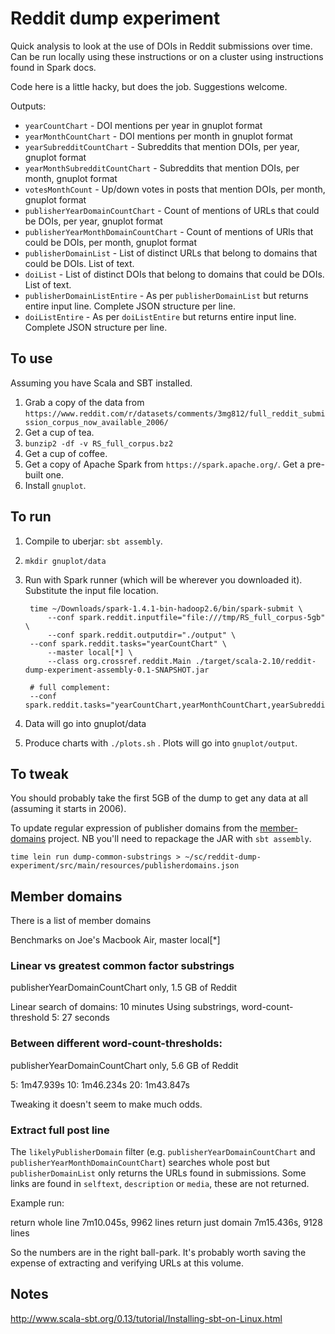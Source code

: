 # Reddit dump experiment

Quick analysis to look at the use of DOIs in Reddit submissions over time. Can be run locally using these instructions or on a cluster using instructions found in Spark docs.

Code here is a little hacky, but does the job. Suggestions welcome.

Outputs:

 - `yearCountChart` - DOI mentions per year in gnuplot format
 - `yearMonthCountChart` - DOI mentions per month in gnuplot format
 - `yearSubredditCountChart` - Subreddits that mention DOIs, per year, gnuplot format
 - `yearMonthSubredditCountChart` - Subreddits that mention DOIs, per month, gnuplot format
 - `votesMonthCount` - Up/down votes in posts that mention DOIs, per month, gnuplot format
 - `publisherYearDomainCountChart` - Count of mentions of URLs that could be DOIs, per year, gnuplot format
 - `publisherYearMonthDomainCountChart` - Count of mentions of URls that could be DOIs, per month, gnuplot format
 - `publisherDomainList` - List of distinct URLs that belong to domains that could be DOIs. List of text.
 - `doiList` - List of distinct DOIs that belong to domains that could be DOIs. List of text.
 - `publisherDomainListEntire` - As per `publisherDomainList` but returns entire input line. Complete JSON structure per line.
 - `doiListEntire` - As per `doiListEntire` but returns entire input line. Complete JSON structure per line.


## To use

Assuming you have Scala and SBT installed.

1. Grab a copy of the data from `https://www.reddit.com/r/datasets/comments/3mg812/full_reddit_submission_corpus_now_available_2006/`
2. Get a cup of tea.
3. `bunzip2 -df -v RS_full_corpus.bz2`
4. Get a cup of coffee.
5. Get a copy of Apache Spark from `https://spark.apache.org/`. Get a pre-built one.
6. Install `gnuplot`.

## To run

1. Compile to uberjar: `sbt assembly`.
2. `mkdir gnuplot/data`
3. Run with Spark runner (which will be wherever you downloaded it). Substitute the input file location.

		time ~/Downloads/spark-1.4.1-bin-hadoop2.6/bin/spark-submit \
		    --conf spark.reddit.inputfile="file:///tmp/RS_full_corpus-5gb" \
		    --conf spark.reddit.outputdir="./output" \
        --conf spark.reddit.tasks="yearCountChart" \
		    --master local[*] \
		    --class org.crossref.reddit.Main ./target/scala-2.10/reddit-dump-experiment-assembly-0.1-SNAPSHOT.jar

        # full complement:
        --conf spark.reddit.tasks="yearCountChart,yearMonthCountChart,yearSubredditCountChart,yearMonthSubredditCountChart,votesMonthCount,publisherYearDomainCountChart,publisherYearMonthDomainCountChart,publisherDomainList,doiList,publisherDomainListEntire,doiListEntire"

3. Data will go into gnuplot/data
4. Produce charts with `./plots.sh` . Plots will go into `gnuplot/output`.

## To tweak

You should probably take the first 5GB of the dump to get any data at all (assuming it starts in 2006). 

To update regular expression of publisher domains from the [member-domains](https://github.com/CrossRef/member-domains) project. NB you'll need to repackage the JAR with `sbt assembly`.

    time lein run dump-common-substrings > ~/sc/reddit-dump-experiment/src/main/resources/publisherdomains.json


## Member domains

There is a list of member domains 

Benchmarks on Joe's Macbook Air, master local[*]

### Linear vs greatest common factor substrings

publisherYearDomainCountChart only, 1.5 GB of Reddit

Linear search of domains: 10 minutes
Using substrings, word-count-threshold 5: 27 seconds

### Between different word-count-thresholds:

publisherYearDomainCountChart only, 5.6 GB of Reddit

5: 1m47.939s
10: 1m46.234s
20: 1m43.847s

Tweaking it doesn't seem to make much odds.

### Extract full post line

The `likelyPublisherDomain` filter (e.g. `publisherYearDomainCountChart` and `publisherYearMonthDomainCountChart`) searches whole post but `publisherDomainList` only returns the URLs found in submissions. Some links are found in `selftext`, `description` or `media`, these are not returned.

Example run:

return whole line 7m10.045s, 9962 lines
return just domain 7m15.436s, 9128 lines

So the numbers are in the right ball-park. It's probably worth saving the expense of extracting and verifying URLs at this volume.

## Notes

http://www.scala-sbt.org/0.13/tutorial/Installing-sbt-on-Linux.html